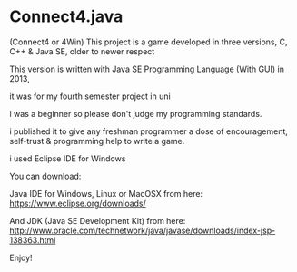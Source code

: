 # Connect4.java
(Connect4 or 4Win) This project is a game developed in three versions, C, C++ &amp; Java SE, older to newer respect

This version is written with Java SE Programming Language (With GUI) in 2013,

it was for my fourth semester project in uni

i was a beginner so please don't judge my programming standards.

i published it to give any freshman programmer a dose of encouragement, self-trust & programming help to write a game.

i used Eclipse IDE for Windows

You can download:

Java IDE for Windows, Linux or MacOSX from here: https://www.eclipse.org/downloads/

And JDK (Java SE Development Kit) from here: http://www.oracle.com/technetwork/java/javase/downloads/index-jsp-138363.html

Enjoy!
